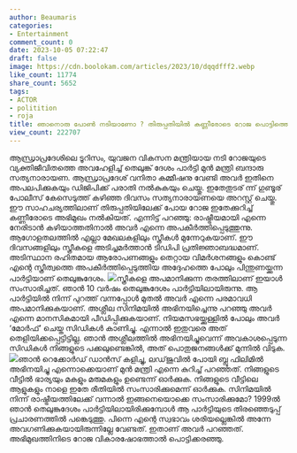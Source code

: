 ```yaml
---
author: Beaumaris
categories:
- Entertainment
comment_count: 0
date: 2023-10-05 07:22:47
draft: false
image: https://cdn.boolokam.com/articles/2023/10/dqqdfff2.webp
like_count: 11774
share_count: 5652
tags:
- ACTOR
- politition
- roja
title: ഞാനൊരു പോൺ നടിയാണോ ? തിരുപ്പതിയിൽ കണ്ണീരോടെ റോജ പൊട്ടിത്തെറിച്ചു
view_count: 222707
---
```


ആന്ധ്രാപ്രദേശിലെ ടൂറിസം, യുവജന വികസന മന്ത്രിയായ നടി റോജയുടെ വ്യക്തിജീവിതത്തെ അവഹേളിച്ച് തെലുങ്ക് ദേശം പാർട്ടി മുൻ മന്ത്രി ബന്ദാരു സത്യനാരായണ. ആന്ധ്രാപ്രദേശ് വനിതാ കമ്മീഷനു വേണ്ടി അവർ ഇതിനെ അപലപിക്കുകയും ഡിജിപിക്ക് പരാതി നൽകുകയും ചെയ്തു. ഇതേതുടര് ന്ന് ഗുണ്ടൂര് പോലീസ് കേസെടുത്ത് കഴിഞ്ഞ ദിവസം സത്യനാരായണയെ അറസ്റ്റ് ചെയ്തു. ഈ സാഹചര്യത്തിലാണ് തിരുപ്പതിയിലേക്ക് പോയ റോജ ഇതേക്കുറിച്ച് കണ്ണീരോടെ അഭിമുഖം നൽകിയത്. എന്നിട്ട് പറഞ്ഞു: രാഷ്ട്രീയമായി എന്നെ നേരിടാൻ കഴിയാത്തതിനാൽ അവർ എന്നെ അപകീർത്തിപ്പെടുത്തുന്നു. ആഗോളതലത്തിൽ എല്ലാ മേഖലകളിലും സ്ത്രീകൾ മുന്നേറുകയാണ്. ഈ ദിവസങ്ങളിലും സ്ത്രീകളെ അടിച്ചമർത്താൻ ടിഡിപി പ്രതിജ്ഞാബദ്ധമാണ്. അടിസ്ഥാന രഹിതമായ ആരോപണങ്ങളും തെറ്റായ വിമർശനങ്ങളും കൊണ്ട് എന്റെ സ്ത്രീത്വത്തെ അപകീർത്തിപ്പെടുത്തിയ അദ്ദേഹത്തെ പോലും പിന്തുണയ്ക്കുന്ന പാർട്ടിയാണ് തെലുങ്കുദേശം. ![](https://cdn.boolokam.com/articles/2023/10/dqqdfff2.webp)സ്ത്രീകളെ അപമാനിക്കുന്ന തരത്തിലാണ് ഇയാൾ സംസാരിച്ചത്. ഞാൻ 10 വർഷം തെലുങ്കുദേശം പാർട്ടിയിലായിരുന്നു. ആ പാർട്ടിയിൽ നിന്ന് പുറത്ത് വന്നപ്പോൾ മുതൽ അവർ എന്നെ പരമാവധി അപമാനിക്കുകയാണ്. അശ്ലീല സിനിമയിൽ അഭിനയിച്ചെന്നു പറഞ്ഞു അവർ എന്നെ മാനസികമായി പീഡിപ്പിക്കുകയാണ്. നിയമസഭയ്ക്കുള്ളിൽ പോലും അവർ ‘മോർഫ്’ ചെയ്ത സിഡികൾ കാണിച്ചു. എന്നാൽ ഇതുവരെ അത് തെളിയിക്കപ്പെട്ടിട്ടില്ല. ഞാൻ അശ്ലീലത്തിൽ അഭിനയിച്ചുവെന്ന് അവകാശപ്പെടുന്ന സിഡികൾ നിങ്ങളുടെ പക്കലുണ്ടെങ്കിൽ, അത് പൊതുജനങ്ങൾക്ക് മുന്നിൽ വിടുക. ![](https://cdn.boolokam.com/articles/2023/10/qfqfqf.jpeg)ഞാൻ റെക്കോർഡ് ഡാൻസ് കളിച്ചു, ലഡ്‌ജുവിൽ പോയി ബ്ലൂ ഫിലിമിൽ അഭിനയിച്ചു എന്നൊക്കെയാണ് മുൻ മന്ത്രി എന്നെ കുറിച്ച് പറഞ്ഞത്. നിങ്ങളുടെ വീട്ടിൽ ഭാര്യയും മകളും മരുമകളും ഉണ്ടെന്ന് ഓർക്കുക. നിങ്ങളുടെ വീട്ടിലെ ആളുകളും നാളെ ഇതേ രീതിയിൽ സംസാരിക്കുമെന്ന് ഓർക്കുക. സിനിമയിൽ നിന്ന് രാഷ്ട്രീയത്തിലേക്ക് വന്നാൽ ഇങ്ങനെയൊക്കെ സംസാരിക്കുമോ? 1999ൽ ഞാൻ തെലുങ്കുദേശം പാർട്ടിയിലായിരിക്കുമ്പോൾ ആ പാർട്ടിയുടെ തിരഞ്ഞെടുപ്പ് പ്രചാരണത്തിൽ പങ്കെടുത്തു. പിന്നെ എന്റെ സ്വഭാവം ശരിയല്ലെങ്കിൽ അന്നേ അവഗണിക്കുകയായിരുന്നില്ലേ വേണ്ടത്. ഇതാണ് അവർ പറഞ്ഞത്. അഭിമുഖത്തിനിടെ റോജ വികാരഷോഭത്താൽ പൊട്ടിക്കരഞ്ഞു.